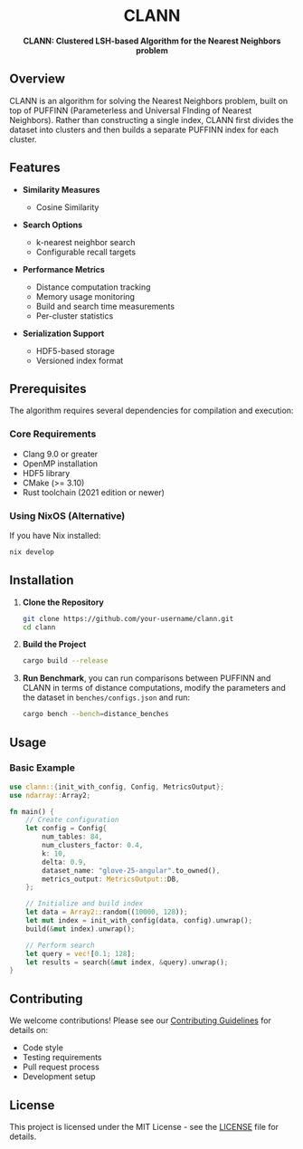 <div align="center">

  <h1>CLANN</h1>

  <strong>CLANN: Clustered LSH-based Algorithm for the Nearest Neighbors problem</strong>

</div>

## Overview

CLANN is an algorithm for solving the Nearest Neighbors problem, built on top of PUFFINN (Parameterless and Universal FInding of Nearest Neighbors). Rather than constructing a single index, CLANN first divides the dataset into clusters and then builds a separate PUFFINN index for each cluster.

## Features

- **Similarity Measures**
  - Cosine Similarity

- **Search Options**
  - k-nearest neighbor search
  - Configurable recall targets

- **Performance Metrics**
  - Distance computation tracking
  - Memory usage monitoring
  - Build and search time measurements
  - Per-cluster statistics

- **Serialization Support**
  - HDF5-based storage
  - Versioned index format

## Prerequisites

The algorithm requires several dependencies for compilation and execution:

### Core Requirements
- Clang 9.0 or greater
- OpenMP installation
- HDF5 library
- CMake (>= 3.10)
- Rust toolchain (2021 edition or newer)

### Using NixOS (Alternative)
If you have Nix installed:
```bash
nix develop
```

## Installation

1. **Clone the Repository**
   ```bash
   git clone https://github.com/your-username/clann.git
   cd clann
   ```

2. **Build the Project**
   ```bash
   cargo build --release
   ```

3. **Run Benchmark**, you can run comparisons between PUFFINN and CLANN in terms of distance computations, modify the parameters and the dataset in `benches/configs.json` and run:
   ```bash
   cargo bench --bench=distance_benches
   ```

## Usage

### Basic Example

```rust
use clann::{init_with_config, Config, MetricsOutput};
use ndarray::Array2;

fn main() {
    // Create configuration
    let config = Config{
        num_tables: 84,
        num_clusters_factor: 0.4,
        k: 10,
        delta: 0.9,
        dataset_name: "glove-25-angular".to_owned(),
        metrics_output: MetricsOutput::DB,
    };

    // Initialize and build index
    let data = Array2::random((10000, 128));
    let mut index = init_with_config(data, config).unwrap();
    build(&mut index).unwrap();

    // Perform search
    let query = vec![0.1; 128];
    let results = search(&mut index, &query).unwrap();
}
```

## Contributing

We welcome contributions! Please see our [Contributing Guidelines](CONTRIBUTING.md) for details on:
- Code style
- Testing requirements
- Pull request process
- Development setup

## License

This project is licensed under the MIT License - see the [LICENSE](LICENSE) file for details.